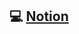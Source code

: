 ## 💻 [Notion](https://www.notion.so/Desafio-01-Conceitos-do-React-Native-424de969f3274ed5b9b49534b288a04d)
